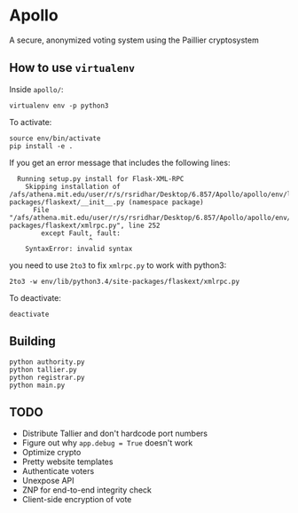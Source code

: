 # Apollo
A secure, anonymized voting system using the Paillier cryptosystem

## How to use `virtualenv`

Inside `apollo/`:
```
virtualenv env -p python3
```

To activate:
```
source env/bin/activate
pip install -e .
```

If you get an error message that includes the following lines:
```
  Running setup.py install for Flask-XML-RPC
    Skipping installation of /afs/athena.mit.edu/user/r/s/rsridhar/Desktop/6.857/Apollo/apollo/env/lib/python3.4/site-packages/flaskext/__init__.py (namespace package)
      File "/afs/athena.mit.edu/user/r/s/rsridhar/Desktop/6.857/Apollo/apollo/env/lib/python3.4/site-packages/flaskext/xmlrpc.py", line 252
        except Fault, fault:
                    ^
    SyntaxError: invalid syntax
```

you need to use `2to3` to fix `xmlrpc.py` to work with python3:
```
2to3 -w env/lib/python3.4/site-packages/flaskext/xmlrpc.py
```

To deactivate:
```
deactivate
```

## Building
```
python authority.py
python tallier.py
python registrar.py
python main.py
```

## TODO
* Distribute Tallier and don't hardcode port numbers
* Figure out why `app.debug = True` doesn't work
* Optimize crypto
* Pretty website templates
* Authenticate voters
* Unexpose API
* ZNP for end-to-end integrity check
* Client-side encryption of vote
